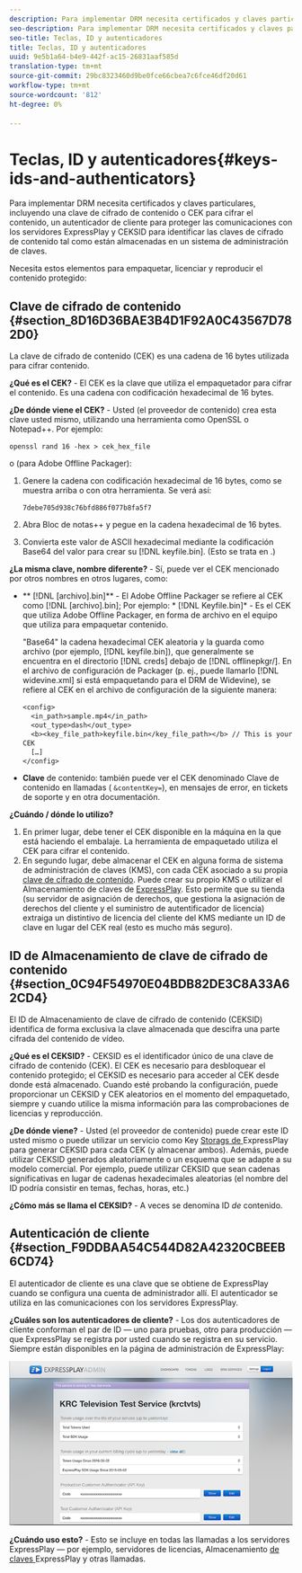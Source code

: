 ```yaml
---
description: Para implementar DRM necesita certificados y claves particulares, incluyendo una clave de cifrado de contenido o CEK para cifrar el contenido, un autenticador de cliente para proteger las comunicaciones con los servidores ExpressPlay y CEKSID para identificar las claves de cifrado de contenido tal como están almacenadas en un sistema de administración de claves.
seo-description: Para implementar DRM necesita certificados y claves particulares, incluyendo una clave de cifrado de contenido o CEK para cifrar el contenido, un autenticador de cliente para proteger las comunicaciones con los servidores ExpressPlay y CEKSID para identificar las claves de cifrado de contenido tal como están almacenadas en un sistema de administración de claves.
seo-title: Teclas, ID y autenticadores
title: Teclas, ID y autenticadores
uuid: 9e5b1a64-b4e9-442f-ac15-26831aaf585d
translation-type: tm+mt
source-git-commit: 29bc8323460d9be0fce66cbea7c6fce46df20d61
workflow-type: tm+mt
source-wordcount: '812'
ht-degree: 0%

---
```



# Teclas, ID y autenticadores{#keys-ids-and-authenticators}

Para implementar DRM necesita certificados y claves particulares, incluyendo una clave de cifrado de contenido o CEK para cifrar el contenido, un autenticador de cliente para proteger las comunicaciones con los servidores ExpressPlay y CEKSID para identificar las claves de cifrado de contenido tal como están almacenadas en un sistema de administración de claves.

Necesita estos elementos para empaquetar, licenciar y reproducir el contenido protegido:

## Clave de cifrado de contenido {#section_8D16D36BAE3B4D1F92A0C43567D782D0}

La clave de cifrado de contenido (CEK) es una cadena de 16 bytes utilizada para cifrar contenido.

**¿Qué es el CEK?** - El CEK es la clave que utiliza el empaquetador para cifrar el contenido. Es una cadena con codificación hexadecimal de 16 bytes.

**¿De dónde viene el CEK?** - Usted (el proveedor de contenido) crea esta clave usted mismo, utilizando una herramienta como OpenSSL o Notepad++. Por ejemplo:

```
openssl rand 16 -hex > cek_hex_file
```

o (para Adobe Offline Packager):

1. Genere la cadena con codificación hexadecimal de 16 bytes, como se muestra arriba o con otra herramienta. Se verá así:

   ```
   7debe705d938c76bfd886f077b8fa5f7
   ```

1. Abra Bloc de notas++ y pegue en la cadena hexadecimal de 16 bytes.
1. Convierta este valor de ASCII hexadecimal mediante la codificación Base64 del valor para crear su [!DNL keyfile.bin]. (Esto se trata en [](../../multi-drm-workflows/quick-start/package-your-content.md).)

**¿La misma clave, nombre diferente?** - Sí, puede ver el CEK mencionado por otros nombres en otros lugares, como:

* ** [!DNL [archivo].bin]** - El Adobe Offline Packager se refiere al CEK como [!DNL [archivo].bin]; Por ejemplo: * [!DNL Keyfile.bin]* - Es el CEK que utiliza Adobe Offline Packager, en forma de archivo en el equipo que utiliza para empaquetar contenido.

   &quot;Base64&quot; la cadena hexadecimal CEK aleatoria y la guarda como archivo (por ejemplo, [!DNL keyfile.bin]), que generalmente se encuentra en el directorio [!DNL creds] debajo de [!DNL offlinepkgr/]. En el archivo de configuración de Packager (p. ej., puede llamarlo [!DNL widevine.xml] si está empaquetando para el DRM de Widevine), se refiere al CEK en el archivo de configuración de la siguiente manera:

   ```
   <config>  
     <in_path>sample.mp4</in_path>  
     <out_type>dash</out_type>
     <b><key_file_path>keyfile.bin</key_file_path></b> // This is your CEK  
     […] 
   </config> 
   ```

* **Clave**  de contenido: también puede ver el CEK denominado Clave de contenido en llamadas (  `&contentKey=`), en mensajes de error, en tickets de soporte y en otra documentación.

**¿Cuándo / dónde lo utilizo?**

1. En primer lugar, debe tener el CEK disponible en la máquina en la que está haciendo el embalaje. La herramienta de empaquetado utiliza el CEK para cifrar el contenido.
1. En segundo lugar, debe almacenar el CEK en alguna forma de sistema de administración de claves (KMS), con cada CEK asociado a su propia [clave de cifrado de contenido](../../multi-drm-workflows/glossary/glossary-cek.md). Puede crear su propio KMS o utilizar el Almacenamiento de claves de [ExpressPlay](https://www.expressplay.com/developer/key-storage/). Esto permite que su tienda (su servidor de asignación de derechos, que gestiona la asignación de derechos del cliente y el suministro de autentificador de licencia) extraiga un distintivo de licencia del cliente del KMS mediante un ID de clave en lugar del CEK real (esto es mucho más seguro).

## ID de Almacenamiento de clave de cifrado de contenido {#section_0C94F54970E04BDB82DE3C8A33A62CD4}

El ID de Almacenamiento de clave de cifrado de contenido (CEKSID) identifica de forma exclusiva la clave almacenada que descifra una parte cifrada del contenido de vídeo.

**¿Qué es el CEKSID?** - CEKSID es el identificador único de una clave de cifrado de contenido (CEK). El CEK es necesario para desbloquear el contenido protegido; el CEKSID es necesario para acceder al CEK desde donde está almacenado. Cuando esté probando la configuración, puede proporcionar un CEKSID y CEK aleatorios en el momento del empaquetado, siempre y cuando utilice la misma información para las comprobaciones de licencias y reproducción.

**¿De dónde viene?** - Usted (el proveedor de contenido) puede crear este ID usted mismo o puede utilizar un servicio como Key  [Storags de ](https://www.expressplay.com/developer/key-storage/) ExpressPlay para generar CEKSID para cada CEK (y almacenar ambos). Además, puede utilizar CEKSID generados aleatoriamente o un esquema que se adapte a su modelo comercial. Por ejemplo, puede utilizar CEKSID que sean cadenas significativas en lugar de cadenas hexadecimales aleatorias (el nombre del ID podría consistir en temas, fechas, horas, etc.)

**¿Cómo más se llama el CEKSID?** - A veces se denomina ID *de* contenido.

## Autenticación de cliente {#section_F9DDBAA54C544D82A42320CBEEB6CD74}

El autenticador de cliente es una clave que se obtiene de ExpressPlay cuando se configura una cuenta de administrador allí. El autenticador se utiliza en las comunicaciones con los servidores ExpressPlay.

**¿Cuáles son los autenticadores de cliente?** - Los dos autenticadores de cliente conforman el par de ID — uno para pruebas, otro para producción — que ExpressPlay se registra por usted cuando se registra en su servicio. Siempre están disponibles en la página de administración de ExpressPlay:
<!--<a id="fig_c5h_xdl_wv"></a>-->

![](assets/expressplay_admin_dashboard-web.png)

**¿Cuándo uso esto?** - Esto se incluye en todas las llamadas a los servidores ExpressPlay — por ejemplo, servidores de licencias, Almacenamiento [ de claves ](https://www.expressplay.com/developer/key-storage/)ExpressPlay y otras llamadas.
